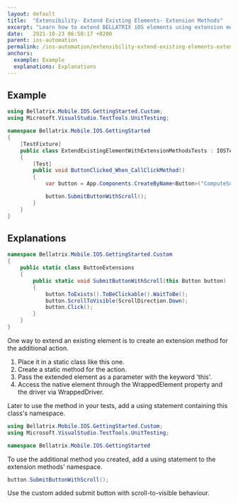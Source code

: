 ```yaml
---
layout: default
title:  "Extensibility- Extend Existing Elements- Extension Methods"
excerpt: "Learn how to extend BELLATRIX iOS elements using extension methods."
date:   2021-10-23 06:50:17 +0200
parent: ios-automation
permalink: /ios-automation/extensibility-extend-existing-elements-extension-methods/
anchors:
  example: Example
  explanations: Explanations
---
```

Example
-------
```csharp
using Bellatrix.Mobile.IOS.GettingStarted.Custom;
using Microsoft.VisualStudio.TestTools.UnitTesting;

namespace Bellatrix.Mobile.IOS.GettingStarted
{
    [TestFixture]
    public class ExtendExistingElementWithExtensionMethodsTests : IOSTest
    {
        [Test]
        public void ButtonClicked_When_CallClickMethod()
        {
            var button = App.Components.CreateByName<Button>("ComputeSumButton");

            button.SubmitButtonWithScroll();
        }
    }
}
```

Explanations
------------
```csharp
namespace Bellatrix.Mobile.IOS.GettingStarted.Custom
{
    public static class ButtonExtensions
    {
        public static void SubmitButtonWithScroll(this Button button)
        {
            button.ToExists().ToBeClickable().WaitToBe();
            button.ScrollToVisible(ScrollDirection.Down);
            button.Click();
        }
    }
}
```
One way to extend an existing element is to create an extension method for the additional action.
1. Place it in a static class like this one.
2. Create a static method for the action.
3. Pass the extended element as a parameter with the keyword 'this'.
4. Access the native element through the WrappedElement property and the driver via WrappedDriver.

Later to use the method in your tests, add a using statement containing this class's namespace.
```csharp
using Bellatrix.Mobile.IOS.GettingStarted.Custom;
using Microsoft.VisualStudio.TestTools.UnitTesting;

namespace Bellatrix.Mobile.IOS.GettingStarted
```
To use the additional method you created, add a using statement to the extension methods' namespace.
```csharp
button.SubmitButtonWithScroll();
```
Use the custom added submit button  with scroll-to-visible behaviour.